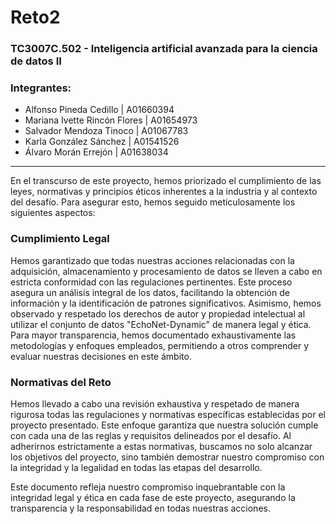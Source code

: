 # Reto2

### TC3007C.502 - Inteligencia artificial avanzada para la ciencia de datos II

### Integrantes:

* Alfonso Pineda Cedillo | A01660394
* Mariana Ivette Rincón Flores | A01654973
* Salvador Mendoza Tinoco	| A01067783
* Karla González Sánchez	 | A01541526
* Álvaro Morán Errejón  |  A01638034

---
En el transcurso de este proyecto, hemos priorizado el cumplimiento de las leyes, normativas y principios éticos inherentes a la industria y al contexto del desafío. Para asegurar esto, hemos seguido meticulosamente los siguientes aspectos:

### Cumplimiento Legal
Hemos garantizado que todas nuestras acciones relacionadas con la adquisición, almacenamiento y procesamiento de datos se lleven a cabo en estricta conformidad con las regulaciones pertinentes. Este proceso asegura un análisis integral de los datos, facilitando la obtención de información y la identificación de patrones significativos. Asimismo, hemos observado y respetado los derechos de autor y propiedad intelectual al utilizar el conjunto de datos "EchoNet-Dynamic" de manera legal y ética. Para mayor transparencia, hemos documentado exhaustivamente las metodologías y enfoques empleados, permitiendo a otros comprender y evaluar nuestras decisiones en este ámbito.

### Normativas del Reto
Hemos llevado a cabo una revisión exhaustiva y respetado de manera rigurosa todas las regulaciones y normativas específicas establecidas por el proyecto presentado. Este enfoque garantiza que nuestra solución cumple con cada una de las reglas y requisitos delineados por el desafío. Al adherirnos estrictamente a estas normativas, buscamos no solo alcanzar los objetivos del proyecto, sino también demostrar nuestro compromiso con la integridad y la legalidad en todas las etapas del desarrollo.

Este documento refleja nuestro compromiso inquebrantable con la integridad legal y ética en cada fase de este proyecto, asegurando la transparencia y la responsabilidad en todas nuestras acciones.
